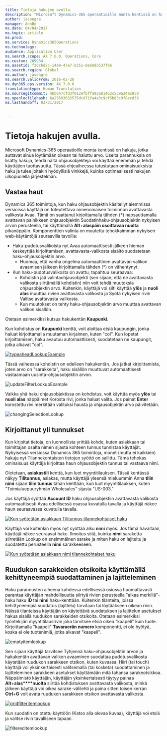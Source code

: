 ```yaml
---
title: Tietoja hakujen avulla.
description: "Microsoft Dynamics-365 operaatioille monta kentissä on hakuja, jotka auttavat sinua löytämään oikean tai haluttu arvo. Useita parannuksia on lisätty hakuja, tehdä näitä ohjausobjekteja voi käyttää enemmän ja tehdä käyttäjien tuottavuutta. Tässä ohjeaiheessa tutustutaan ominaisuuksista haku ja tulee joitakin hyödyllisiä vinkkejä, kuinka optimaalisesti hakujen ulkopuolella järjestelmän."
author: jasongre
manager: AnnBe
ms.date: 04/04/2017
ms.topic: article
ms.prod: 
ms.service: Dynamics365Operations
ms.technology: 
audience: Application User
ms.search.scope: AX 7.0.0, Operations, Core
ms.custom: 269934
ms.assetid: f20cbd2c-14e0-47e7-b351-8e60d3537f96
ms.search.region: Global
ms.author: jasongre
ms.search.validFrom: 2016-02-28
ms.dyn365.ops.version: AX 7.0.0
translationtype: Human Translation
ms.sourcegitcommit: 4bb647cfd3f012efbffa93a81462c538a24ac850
ms.openlocfilehash: 6a25593632575dcd71fa4a3c9cf5b83c9f8ecd39
ms.lasthandoff: 03/31/2017


---
```


# <a name="use-lookups-to-find-information"></a>Tietoja hakujen avulla.

Microsoft Dynamics-365 operaatioille monta kentissä on hakuja, jotka auttavat sinua löytämään oikean tai haluttu arvo. Useita parannuksia on lisätty hakuja, tehdä näitä ohjausobjekteja voi käyttää enemmän ja tehdä käyttäjien tuottavuutta. Tässä ohjeaiheessa tutustutaan ominaisuuksista haku ja tulee joitakin hyödyllisiä vinkkejä, kuinka optimaalisesti hakujen ulkopuolella järjestelmän.  

<a name="responsive-lookups"></a>Vastaa haut
------------------

Dynamics 365 toimintoja, kun haku ohjausobjektin käsitellyt aiemmissa versioissa käyttäjä on toteutettava nimenomaisen toiminnon avattavasta valikosta Avaa. Tämä on saattanut kirjoittamalla tähden (\*) napsauttamalla avattavan painikkeen ohjausobjektin Suodatinhaku-ohjausobjektin nykyisen arvon perusteella, tai käyttämällä **Alt**+**alaspäin osoittavaa nuolta** pikanäppäin. Komponenttien valinta on muutettu tehokkaimman nykyisen web-käytäntöjä seuraavilla tavoilla:

-   Haku-pudotusvalikoista nyt Avaa automaattisesti jälkeen hieman keskeyttää kirjoittamisen, avattavasta-valikosta sisältö suodatetaan haku-ohjausobjektin arvo.
    -   Huomaa, että vanha ongelma automaattinen avattavan valikon avaamisen jälkeen kirjoittamalla tähden (\*) on vähentynyt.
-   Kun haku-pudotusvalikosta on avattu, tapahtuu seuraavaa:
    -   Kohdistin jää valintaohjausobjekti (sen sijaan, että ne avattavasta valikosta siirtämällä kohdistin) niin voit tehdä muutoksia ohjausobjektin arvo. Kuitenkin, käyttäjä voi silti käyttää **ylös** ja **nuoli alas** muuttaa rivien avattavasta valikosta ja Syötä nykyisen rivin Valitse avattavasta valikosta.
    -   Kun muutokset on tehty haku-ohjausobjektin arvo muuttaa avattavan valikon sisällön.

Otetaan esimerkiksi kutsua hakukentän **Kaupunki**. 

Kun kohdistus on **Kaupunki** kenttä, voit aloittaa etsiä kaupungin, jonka haluat kirjoittamalla muutaman kirjaimen, kuten "col".  Kun lopetat kirjoittamisen, haku avautuu automaattisesti, suodatetaan ne kaupungit, jotka alkavat "col". 

[![typeaheadLookupExample](./media/typeaheadlookupexample.png)](./media/typeaheadlookupexample.png) 

Tässä vaiheessa kohdistin on edelleen hakukentän. Jos jatkat kirjoittamista, joten arvo on "sarakkeita", haku sisällön muuttuvat automaattisesti vastaamaan uusinta-ohjausobjektin arvon. 

![updateFilterLookupExample](./media/updatefilterlookupexample.png) 

Vaikka yhä haku ohjausobjektissa on kohdistus, voit käyttää myös **ylös** tai **nuoli alas** näppäimet Korosta rivi, jonka haluat valita. Jos painat **Enter** korostettu rivi merkitään valituksi hausta ja ohjausobjektin arvo päivitetään. 

![changingSelectionLookup](./media/changingselectionlookup.png)

## <a name="typing-in-more-than-ids"></a>Kirjoittanut yli tunnukset
Kun kirjoitat tietoja, on luonnollista yrittää kohde, kuten asiakkaan tai toimittajan osalta nimen sijasta kohteen tunnus tunnistaa käyttäjät. Nykyisessä versiossa Dynamics 365 toimintoja, monet (mutta ei kaikkien) hakuja nyt Tilannekohtaisten tietojen syöttö on sallittu. Tämä tehokas ominaisuus käyttäjä kirjoittaa haun ohjausobjektin tunnus tai vastaava nimi. 

Oletetaan, **asiakastili** kenttä, kun luot myyntitilauksen. Tässä kentässä näkyy **Tilitunnus**, asiakas, mutta käyttäjä yleensä mieluummin Anna **tilin nimi** sijaan **tilin tunnus** tähän kenttään, kun luot myyntitilauksen, kuten "Toimialuepuuryhmän Wholesales" sijasta "US-003."

Jos käyttäjä syöttää **Account ID** haku ohjausobjektiin avattavasta valikosta automaattisesti Avaa edellisessä osassa kuvatulla tavalla ja käyttäjä näkee haun seuraavassa kuvatulla tavalla.

[![Kun syötetään asiakkaan Tilitunnus tilannekohtaiset haku](./media/howtocontextuallookups-1.png)](./media/howtocontextuallookups-1.png)

Käyttäjä voi kuitenkin myös nyt syöttää alku **nimi** myös. Jos tämä havaitaan, käyttäjä näkee seuraavat haku. Ilmoitus siitä, kuinka **nimi** saraketta siirretään Lookup on ensimmäinen sarake ja miten haku on lajiteltu ja suodatettu perusteella **nimi** sarakkeeseen.

[![Kun syötetään asiakkaan nimi tilannekohtaiset haku](./media/howtocontextuallookups-2.png)](./media/howtocontextuallookups-2.png)

## <a name="using-grid-column-headers-for-more-advanced-filtering-and-sorting"></a>Ruudukon sarakkeiden otsikoita käyttämällä kehittyneempiä suodattaminen ja lajitteleminen
Haku parannusten aiheena kahdessa edellisessä osiossa huomattavasti parantaa käyttäjän mahdollisuutta siirtyä rivien perusteella "alkaa merkillä"-haku haku **ID** tai **nimi** haku-kenttään. Kuitenkin tilanteita, joissa kehittyneempiä suodatus (lajittelu) tarvitaan tai löytääkseen oikean rivin. Näissä tilanteissa käyttäjän on käytettävä suodatuksen ja lajittelun asetukset hakua sisällä ruudukon sarakkeiden otsikoita. Otetaan esimerkiksi työntekijän myyntitilausrivin joka tarvitsee etsiä oikea "kaapeli" kuin tuote. Kirjoittamalla "kaapeli" **Tavaraerän numero** komponentti, ei ole hyötyä, koska ei ole tuotenimiä, jotka alkavat "kaapeli". 

![emptyitemlookup](./media/emptyitemlookup.png) 

Sen sijaan käyttäjä tarvitsee Tyhjennä haku-ohjausobjektin arvon ja hakukentän avattavan valikon avaaminen suodattaa pudotusvalikosta käytetään ruudukon sarakkeen otsikon, kuten kuvassa. Hiiri (tai touch) käyttäjä voi yksinkertaisesti valitsemalla (tai kosketa) suodattaminen ja lajitteleminen sarakkeen asetukset käyttämään mitä tahansa sarakeotsikkoa. Näppäimistö käyttäjän, käyttäjän yksinkertaisesti täytyy painaa **Alt**+**alas****nuolta** siirtää kohdistuksen avattavasta valikosta, minkä jälkeen käyttäjä voi oikea sarake-välilehti ja paina sitten toisen kerran **Ctrl**+**G** voit avata ruudukon sarakkeen otsikon avattavasta valikosta. 

[![gridfilteritemlookup](./media/gridfilteritemlookup.png)](./media/gridfilteritemlookup.png) 

Kun suodatin on otettu käyttöön (Katso alla olevaa kuvaa), käyttäjä voi etsiä ja valitse rivin tavalliseen tapaan. 

![filtereditemlookup](./media/filtereditemlookup.png)


